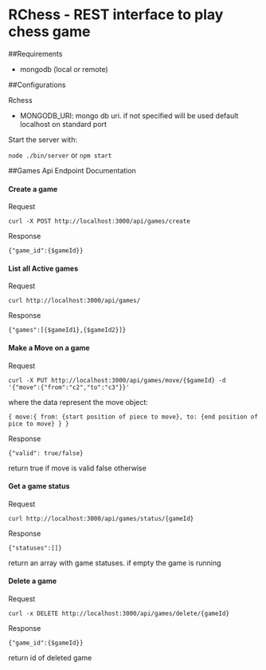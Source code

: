# RChess - REST interface to play chess game

##Requirements

- mongodb (local or remote)

##Configurations

Rchess

- MONGODB_URI: mongo db uri. if not specified will be used default localhost on standard port

Start the server with:

`node ./bin/server` or `npm start`

##Games Api Endpoint Documentation

#### Create a game

Request

`curl -X POST http://localhost:3000/api/games/create`

Response

`{"game_id":{$gameId}}`


#### List all Active games

Request

`curl http://localhost:3000/api/games/`

Response

`{"games":[{$gameId1},{$gameId2}]}`

#### Make a Move on a game

Request

`curl -X PUT http://localhost:3000/api/games/move/{$gameId} -d '{"move":{"from":"c2","to":"c3"}}'
`

where the data represent the move object:

`
{
    move:{
        from: {start position of piece to move},
        to: {end position of pice to move}
    }
}
`

Response

`{"valid": true/false}`

return true if move is valid false otherwise


#### Get a game status

Request

`curl http://localhost:3000/api/games/status/{gameId}`

Response

`{"statuses":[]}`

return an array with game statuses. if empty the game is running


#### Delete a game

Request

`curl -x DELETE http://localhost:3000/api/games/delete/{gameId}`

Response

`{"game_id":{$gameId}}`

return id of deleted game